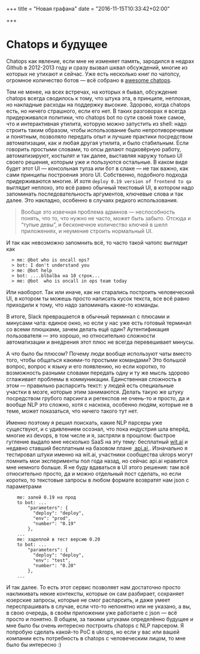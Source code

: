 +++
title = "Новая графана"
date = "2016-11-15T10:33:42+02:00"

+++
# Chatops и будущее
Chatops как явление, если мне не изменяет память, зародился в недрах Github в 2012-2013 году и сразу вызвал шквал обсуждений, многие из которых не утихают и сейчас. Уже есть несколько книг по чатопсу, огромное количество ботов — всё собрано в [awesome chatops](https://github.com/exAspArk/awesome-chatops).

Тем не менее, на всех встречах, на которых я бывал, обсуждение chatops всегда сводилось к тому, что штука эта, в принципе, неплохая, но накладные расходы на поддержку высокие. Здорово, когда chatops есть, но ничего страшного, если его нет. 
В таких разговорах я всегда придерживался политики, что chatops bot по сути своей тоже самое, что и интерактивная утилита, которую можно запустить из shell: надо строить таким образом, чтобы использование было непротиворечивым и понятным, позволяло передать опыт и лучшие практики посредством автоматизации, как и любая другая утилита, и было стабильным. Если говорить простыми словами, то опсы делают подковёрную работу, автоматизируют, костылят и так далее, выставляя наружу только UI своего решения, которым уже и пользуются остальные. В каком виде будет этот UI — консольная тулза или бот в слаке — не так важно, как сами принципы построения этого UI.
Собственно, подобного подхода придерживаются многие. И хотя `deploy 0.19 version of frontend to qa` выглядит неплохо, это всё равно обычный текстовый UI, в котором надо запоминать последовательность аргументов, ключевые слова и так далее. Это накладно, особенно в случаях редкого использования. 

> Вообще это извечная проблема админов — неспособность понять, что то, что нужно не часто, может быть забыто. Отсюда и “тупые девы”, и бесконечное количество ключей в шелл приложениях, и неумение строить нормальный UI.

И так как невозможно запомнить всё, то часто такой чатопс выглядит как
  ```
	> me: @bot who is oncall ops?
	> bot: I don't understand you
	> me: @bot help
	> bot: ....blbalba на 10 строк...
	> me: @bot  who is oncall in ops team today
  ```
Или наоборот. Так или иначе, как ни старались построить человеческий UI, в котором ты можешь просто написать кусок текста, все всё равно приходили к тому, что надо запоминать какие-то команды. 

В итоге, Slack превращается в обычный терминал с плюсами и минусами чата: единое окно, но если у нас уже есть готовый терминал со всеми плюшками, зачем делать ещё один? Аутентификация пользователя — это хорошо, но относительно сложности автоматизации и внедрения этот плюс не всегда перевешивает минусы. 

А что было бы плюсом? Почему люди вообще используют чаты вместо того, чтобы общаться какими-то простыми командами? Это большой вопрос, вопрос к языку и его появлению, но если коротко, то возможность разными словами передать одну и ту же мысль здорово сглаживает проблемы в коммуникации. Единственная сложность в этом — правильно распарсить текст: у людей есть специальные участки в мозге, которые этим занимаются. Делать такую же штуку посредством грубого парсинга и регекспов не очень-то и просто, да и вообще NLP это сложно, хотя с наскока, особенно людям, которые не в теме, может показаться, что ничего такого тут нет. 

Именно поэтому я решил поискать, какие NLP парсеры уже существуют, и с удивлением осознал, что пока индустрия шла вперёд, многие из devops, в том числе и я, застряли в прошлом: быстрое гугление выдало мне несколько SaaS на эту тему: бесплатный [wit.ai](https://wit.ai) и недавно ставший бесплатным на базовом плане [ api.ai ](http://api.ai).
Изначально я тестировал штуки именно на wit.ai, участники сообщества ukrops могут помнить мои эксперименты пол года назад, но сейчас api.ai нравится мне немного больше. 
Я не буду вдаваться в UI этого решения: там всё относительно просто, да и можно отдельный пост сделать, но если коротко, то текстовые запросы в любом формате возвратят нам json с параметрами
```
	me: залей 0.19 на прод
	to bot: ...
		"parameters": {
	      "deploy": "deploy",
	      "env": "prod",
	      "number": "0.19"
	    },
	...
	me: задеплой в тест версию 0.20
	to bot: ...
		"parameters": {
	      "deploy": "deploy",
	      "env": "test",
	      "number": "0.20"
	    },
	...
  ```

И так далее. То есть этот сервис позволяет нам достаточно просто накликивать некие контексты, которые он сам разбирает, сохраняет юзерские запросы, которые не смог распарсить, и даже умеет переспрашивать в случае, если что-то непонятно или не указано, а вы, в свою очередь, в своём приложении уже работаете с json — всё просто и понятно. 
В общем, за такими штуками определённо будущее и мне было бы очень интересно построить chatops с NLP парсером. Я попробую сделать какой-то PoC в ukrops, но если у вас или вашей компании есть потребность в chatops с человеческим лицом, то мне было бы интересно :)
